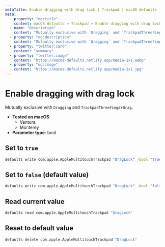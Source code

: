 ```yaml
---
metaTitle: Enable dragging with drag lock | Trackpad | macOS defaults
meta:
  - property: "og:title"
    content: macOS defaults > Trackpad > Enable dragging with drag lock
  - name: "description"
    content: "Mutually exclusive with `Dragging` and `TrackpadThreeFingerDrag`."
  - property: "og:description"
    content: "Mutually exclusive with `Dragging` and `TrackpadThreeFingerDrag`."
  - property: "twitter:card"
    content: "summary"
  - property: "twitter:image"
    content: "https://macos-defaults.netlify.app/media-1x1.webp"
  - property: "og:image"
    content: "https://macos-defaults.netlify.app/media-1x1.jpg"
---
```

# Enable dragging with drag lock

Mutually exclusive with `Dragging` and `TrackpadThreeFingerDrag`.

<!-- break lists -->

- **Tested on macOS**:
  * Ventura
  * Monterey
- **Parameter type**: bool

## Set to `true`

```bash
defaults write com.apple.AppleMultitouchTrackpad "DragLock" -bool "true" 
```

## Set to `false` (default value)

```bash
defaults write com.apple.AppleMultitouchTrackpad "DragLock" -bool "false" 
```

## Read current value
```bash
defaults read com.apple.AppleMultitouchTrackpad "DragLock"
```

## Reset to default value
```bash
defaults delete com.apple.AppleMultitouchTrackpad "DragLock"
```
